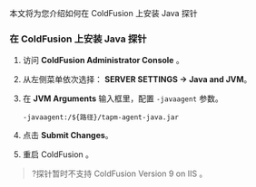 本文将为您介绍如何在 ColdFusion 上安装 Java 探针

### 在 ColdFusion 上安装 Java 探针

1. 访问 **ColdFusion Administrator Console** 。

2. 从左侧菜单依次选择： **SERVER SETTINGS -> Java and JVM**。

3. 在  **JVM Arguments**  输入框里，配置 `-javaagent` 参数。

   ```shell
   -javaagent:/${路径}/tapm-agent-java.jar
   ```

4. 点击 **Submit Changes**。

5. 重启 ColdFusion 。

> ?探针暂时不支持 ColdFusion Version 9 on IIS 。
